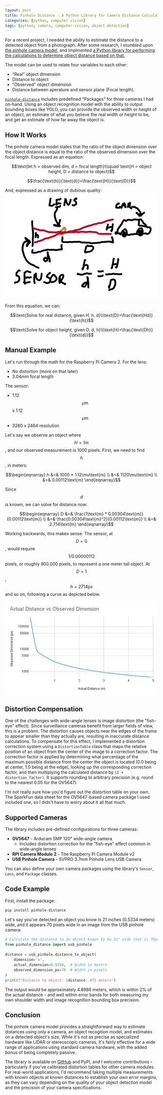 ```yaml
---
layout: post
title: Pinhole Distance - A Python Library for Camera Distance Calculation
categories: [python, computer vision]
tags: [python, camera, computer-vision, object-detection]
---
```


For a recent project, I needed the ability to estimate the distance to a detected object from a photograph. After some research, I stumbled upon [the pinhole camera model](https://en.wikipedia.org/wiki/Pinhole_camera_model), and implmented [a Python library for performing the calculations to determine object distance based on that.](https://github.com/micrictor/pinhole-distance)


The model can be used to relate four variables to each other:
*   "Real" object dimension
*   Distance to object
*   "Observed" object dimension
*   Distance between aperature and sensor plane (Focal length).

[`pinhole-distance`](https://github.com/micrictor/pinhole-distance) includes predefined "Packages" for three cameras I had on-hand. Using an object recognition model with the ability to output bounding boxes like YOLO, you can provide the observed width or height of an object, an estimate of what you believe the real width or height to be, and get an estimate
of how far away the object is.

<script type="text/javascript" src="https://cdn.mathjax.org/mathjax/latest/MathJax.js?config=TeX-AMS-MML_HTMLorMML"></script>

## How It Works

The pinhole camera model states that the ratio of the object dimension over the object distance is equal to the ratio of the observed dimension over the focal length. Expressed as an equation:

$$\text{let h = observed dim, d = focal length}\\\quad \text{H = object height, D = distance to object}$$

$$\frac{\text{h}}{\text{d}}=\frac{\text{H}}{\text{D}}$$

And, expressed as a drawing of dubious quality:
![overview of pinhole model](/images/pinhole/overview.jpg)

From this equation, we can:

$$\text{Solve for real distance, given H, h, d}\\\text{D}=\frac{\text{Hd}}{\text{h}}$$

$$\text{Solve for object height, given D, d, h}\\\text{H}=\frac{\text{Dh}}{\text{d}}$$

## Manual Example

Let's run through the math for the Raspberry Pi Camera 2. For the lens:

*   No distortion (more on that later)
*   3.04mm focal length

The sensor:
*   1.12$$\mu\text{m}$$ x 1.12$$\mu\text{m}$$
*   3280 x 2464 resolution

Let's say we observe an object where $$H=1m$$, and our observed measurement is 1000 pixels. First, we need to find $$h$$, in meters:

$$\begin{eqnarray}
h &=& 1000 * 1.12\mu\text{m} \\
&=& 1120\mu\text{m} \\
&=& 0.00112\text{m}
\end{eqnarray}$$

Since $$d$$ is known, we can solve for distance now:

$$\begin{eqnarray}
D &=& \frac{1\text{m} * 0.00304\text{m}}{0.00112\text{m}} \\
&=& \frac{0.00304\text{m}^2}{0.00112\text{m}} \\
&=& 2.714\text{m}
\end{eqnarray}$$

Working backwards, this makes sense. The sensor, at $$D=0$$, would require $$1/0.00000112$$ pixels, or roughly 900,000 pixels, to represent a one meter tall object. At $$D=1$$, $$h=2714\text{px}$$ and so on, following a curve as depicted below.

![image showing curved decrease in pixels as distance increase](/images/pinhole/chart.png)

## Distortion Compensation

One of the challenges with wide-angle lenses is image distortion (the "fish-eye" effect). Since surveillance cameras benefit from larger fields of view, this is a problem. The distortion causes objects near the edges of the frame to appear smaller than they actually are, resulting in inaccurate distance calculations. To compensate for this effect, I implemented a distortion correction system using a `DistortionTable` class that maps the relative position of an object from the center of the image to a correction factor. The correction factor is applied by determining what percentage of the maximum possible distance from the center the object is located (0.0 being at center, 1.0 being at the edge), looking up the corresponding correction factor, and then multiplying the calculated distance by `(1 + distortion_factor)`. It supports rounding to arbitrary precision (e.g. round to the nearest 0.05 for the OV5647).

I'm not really sure how you'd figure out the distortion table on your own. The SparkFun data sheet for the OV5647-based camera package I used included one, so I didn't have to worry about it all that much.

## Supported Cameras

The library includes pre-defined configurations for three cameras:

* **OV5647** - Arducam 5MP 120° wide-angle camera
  * Includes distortion correction for the "fish-eye" effect common in wide-angle lenses
* **RPI Camera Module 2** - The Raspberry Pi Camera Module v2
* **USB Pinhole Camera** - SVPRO 3.7mm Pinhole Lens USB Camera

You can also define your own camera packages using the library's `Sensor`, `Lens`, and `Package` classes.

## Code Example

First, install the package:
```bash
pip install pinhole-distance
```

Let's say you've detected an object you know is 21 inches (0.5334 meters) wide, and it appears 70 pixels wide in an image from the USB pinhole camera:

```python
# Calculate the distance to an object known to be 21" wide that is 70px wide in the image
from pinhole_distance import usb_pinhole

distance = usb_pinhole.distance_to_object(
    dimension='x',
    actual_dimension=0.5334,  # Width in meters
    observed_dimension_px=70  # Width in pixels
)
print(f"Distance to object: {distance:.4f} meters")
```

The output would be approximately 4.8986 meters, which is within 2% of the actual distance - and well within error bands for both measuring my own shoulder width and image recognition bounding box precision.

## Conclusion

The pinhole camera model provides a straightforward way to estimate distances using only a camera, an object recogition model, and estimates on a detected object's size. While it's not as precise as specialized hardware like LIDAR or stereoscopic cameras, it's fairly effective for a wide range of applications using standard camera hardware, with the added bonus of being completely passive.

The library is available on [GitHub](https://github.com/micrictor/pinhole-distance) and PyPI, and I welcome contributions - particularly if you've calibrated distortion tables for other camera modules. For real-world applications, I'd recommend taking multiple measurements with known objects at known distances to establish your own error margins, as they can vary depending on the quality of your object detection model and the precision of your camera specifications.
